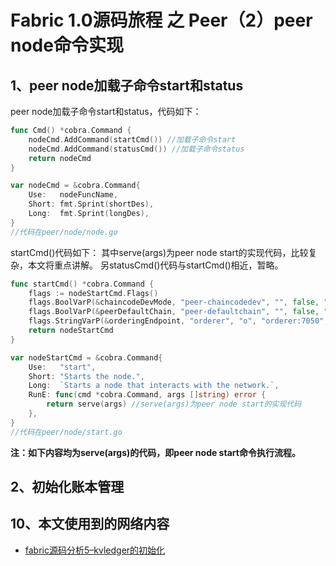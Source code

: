 # Fabric 1.0源码旅程 之 Peer（2）peer node命令实现

## 1、peer node加载子命令start和status

peer node加载子命令start和status，代码如下：

```go
func Cmd() *cobra.Command {
	nodeCmd.AddCommand(startCmd()) //加载子命令start
	nodeCmd.AddCommand(statusCmd()) //加载子命令status
	return nodeCmd
}

var nodeCmd = &cobra.Command{
	Use:   nodeFuncName,
	Short: fmt.Sprint(shortDes),
	Long:  fmt.Sprint(longDes),
}
//代码在peer/node/node.go
```

startCmd()代码如下：
其中serve(args)为peer node start的实现代码，比较复杂，本文将重点讲解。
另statusCmd()代码与startCmd()相近，暂略。

```go
func startCmd() *cobra.Command {
	flags := nodeStartCmd.Flags()
	flags.BoolVarP(&chaincodeDevMode, "peer-chaincodedev", "", false, "Whether peer in chaincode development mode")
	flags.BoolVarP(&peerDefaultChain, "peer-defaultchain", "", false, "Whether to start peer with chain testchainid")
	flags.StringVarP(&orderingEndpoint, "orderer", "o", "orderer:7050", "Ordering service endpoint") //orderer
	return nodeStartCmd
}

var nodeStartCmd = &cobra.Command{
	Use:   "start",
	Short: "Starts the node.",
	Long:  `Starts a node that interacts with the network.`,
	RunE: func(cmd *cobra.Command, args []string) error {
		return serve(args) //serve(args)为peer node start的实现代码
	},
}
//代码在peer/node/start.go
```

**注：如下内容均为serve(args)的代码，即peer node start命令执行流程。**

## 2、初始化账本管理



## 10、本文使用到的网络内容

* [fabric源码分析5–kvledger的初始化](http://blog.csdn.net/idsuf698987/article/details/75388868)


